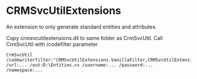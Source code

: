 CRMSvcUtilExtensions
====================

An extension to only generate standard entities and attributes.

Copy crmsvcutilextensions.dll to same folder as CrmSvcUtil. Call CrmSvcUtil with /codefilter parameter

```
CrmSvcUtil /codewriterfilter:"CRMSvcUtilExtensions.VanillaFilter,CRMSvcUtilExtensions"
/url:... /out:D:\Entities.cs /username:... /password:... /namespace:...
```